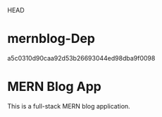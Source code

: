 HEAD
 

# mernblog-Dep
a5c0310d90caa92d53b26693044ed98dba9f0098
# MERN Blog App
This is a full-stack MERN blog application.

